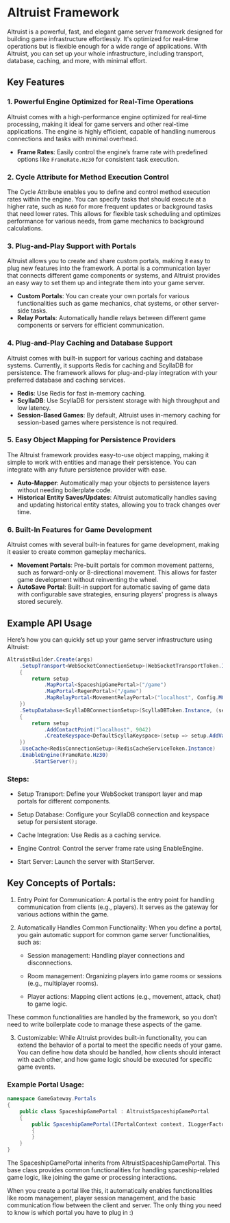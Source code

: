 # Altruist Framework

Altruist is a powerful, fast, and elegant game server framework designed for building game infrastructure effortlessly. It's optimized for real-time operations but is flexible enough for a wide range of applications. With Altruist, you can set up your whole infrastructure, including transport, database, caching, and more, with minimal effort.

## Key Features

### 1. **Powerful Engine Optimized for Real-Time Operations**

Altruist comes with a high-performance engine optimized for real-time processing, making it ideal for game servers and other real-time applications. The engine is highly efficient, capable of handling numerous connections and tasks with minimal overhead.

- **Frame Rates**: Easily control the engine’s frame rate with predefined options like `FrameRate.Hz30` for consistent task execution.

### 2. **Cycle Attribute for Method Execution Control**

The Cycle Attribute enables you to define and control method execution rates within the engine. You can specify tasks that should execute at a higher rate, such as `Hz60` for more frequent updates or background tasks that need lower rates. This allows for flexible task scheduling and optimizes performance for various needs, from game mechanics to background calculations.

### 3. **Plug-and-Play Support with Portals**

Altruist allows you to create and share custom portals, making it easy to plug new features into the framework. A portal is a communication layer that connects different game components or systems, and Altruist provides an easy way to set them up and integrate them into your game server.

- **Custom Portals**: You can create your own portals for various functionalities such as game mechanics, chat systems, or other server-side tasks.
- **Relay Portals**: Automatically handle relays between different game components or servers for efficient communication.

### 4. **Plug-and-Play Caching and Database Support**

Altruist comes with built-in support for various caching and database systems. Currently, it supports Redis for caching and ScyllaDB for persistence. The framework allows for plug-and-play integration with your preferred database and caching services.

- **Redis**: Use Redis for fast in-memory caching.
- **ScyllaDB**: Use ScyllaDB for persistent storage with high throughput and low latency.
- **Session-Based Games**: By default, Altruist uses in-memory caching for session-based games where persistence is not required.

### 5. **Easy Object Mapping for Persistence Providers**

The Altruist framework provides easy-to-use object mapping, making it simple to work with entities and manage their persistence. You can integrate with any future persistence provider with ease.

- **Auto-Mapper**: Automatically map your objects to persistence layers without needing boilerplate code.
- **Historical Entity Saves/Updates**: Altruist automatically handles saving and updating historical entity states, allowing you to track changes over time.

### 6. **Built-In Features for Game Development**

Altruist comes with several built-in features for game development, making it easier to create common gameplay mechanics.

- **Movement Portals**: Pre-built portals for common movement patterns, such as forward-only or 8-directional movement. This allows for faster game development without reinventing the wheel.
- **AutoSave Portal**: Built-in support for automatic saving of game data with configurable save strategies, ensuring players' progress is always stored securely.

## Example API Usage

Here’s how you can quickly set up your game server infrastructure using Altruist:

```csharp
AltruistBuilder.Create(args)
    .SetupTransport<WebSocketConnectionSetup>(WebSocketTransportToken.Instance, (setup) =>
    {
        return setup
            .MapPortal<SpaceshipGamePortal>("/game")
            .MapPortal<RegenPortal>("/game")
            .MapRelayPortal<MovementRelayPortal>("localhost", Config.MOVEMENT, "sync-movement");
    })
    .SetupDatabase<ScyllaDBConnectionSetup>(ScyllaDBToken.Instance, (setup) =>
    {
        return setup
            .AddContactPoint("localhost", 9042)
            .CreateKeyspace<DefaultScyllaKeyspace>(setup => setup.AddVault<Player>());
    })
    .UseCache<RedisConnectionSetup>(RedisCacheServiceToken.Instance)
    .EnableEngine(FrameRate.Hz30)
        .StartServer();
```

### Steps:
- Setup Transport: Define your WebSocket transport layer and map portals for different components.

- Setup Database: Configure your ScyllaDB connection and keyspace setup for persistent storage.

- Cache Integration: Use Redis as a caching service.

- Engine Control: Control the server frame rate using EnableEngine.

- Start Server: Launch the server with StartServer.

## Key Concepts of Portals:
1. Entry Point for Communication: A portal is the entry point for handling communication from clients (e.g., players). It serves as the gateway for various actions within the game.
2. Automatically Handles Common Functionality: When you define a portal, you gain automatic support for common game server functionalities, such as:

    - Session management: Handling player connections and disconnections.

    - Room management: Organizing players into game rooms or sessions (e.g., multiplayer rooms).

    - Player actions: Mapping client actions (e.g., movement, attack, chat) to game logic.

These common functionalities are handled by the framework, so you don’t need to write boilerplate code to manage these aspects of the game.

3. Customizable: While Altruist provides built-in functionality, you can extend the behavior of a portal to meet the specific needs of your game. You can define how data should be handled, how clients should interact with each other, and how game logic should be executed for specific game events.

### Example Portal Usage:

```csharp
namespace GameGateway.Portals
{
    public class SpaceshipGamePortal : AltruistSpaceshipGamePortal
    {
        public SpaceshipGamePortal(IPortalContext context, ILoggerFactory loggerFactory) : base(context, loggerFactory)
        {
        }
    }
}
```

The SpaceshipGamePortal inherits from AltruistSpaceshipGamePortal. This base class provides common functionalities for handling spaceship-related game logic, like joining the game or processing interactions.

When you create a portal like this, it automatically enables functionalities like room management, player session management, and the basic communication flow between the client and server. The only thing you need to know is which portal you have to plug in :)
